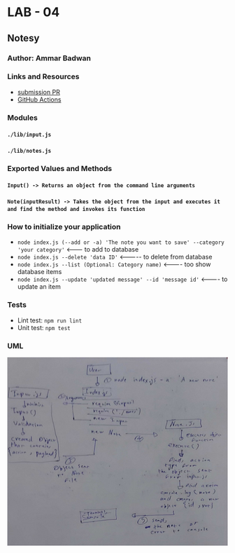# LAB - 04

## Notesy 

### Author: Ammar Badwan

### Links and Resources
- [submission PR](https://github.com/ammarBadwan-401-advanced-javascript/notes/pull/3)
- [GitHub Actions](https://github.com/ammarBadwan-401-advanced-javascript/notes/actions)

### Modules

#### `./lib/input.js`
#### `./lib/notes.js`

### Exported Values and Methods

#### `Input() -> Returns an object from the command line arguments`
#### `Note(inputResult) -> Takes the object from the input and executes it and find the method and invokes its function`

### How to initialize your application
* `node index.js (--add or -a) 'The note you want to save' --category 'your category'` <--- to add to database
* `node index.js --delete 'data ID'` <----- to delete from database
* `node index.js --list (Optional: Category name)` <---- too show database items
* `node index.js --update 'updated message' --id 'message id'` <---- to update an item 

### Tests
* Lint test: `npm run lint`
* Unit test: `npm test`

### UML 
![UML Diagram Lab-01](./assets/whiteboard-lab-01.jpg)
